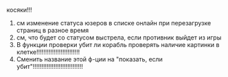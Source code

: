 косяки!!!
1. см изменение статуса юзеров в списке онлайн при перезагрузке страниц в разное время
2. см, что будет со статусом выстрела, если противник выйдет из игры
3. В функции проверки убит ли корабль проверять наличие картинки в клетке!!!!!!!!!!!!!!!!!!!!!!!!!
4. Сменить название этой ф-ции на "показать, если убит"!!!!!!!!!!!!!!!!!!!!!!!!!!!!!